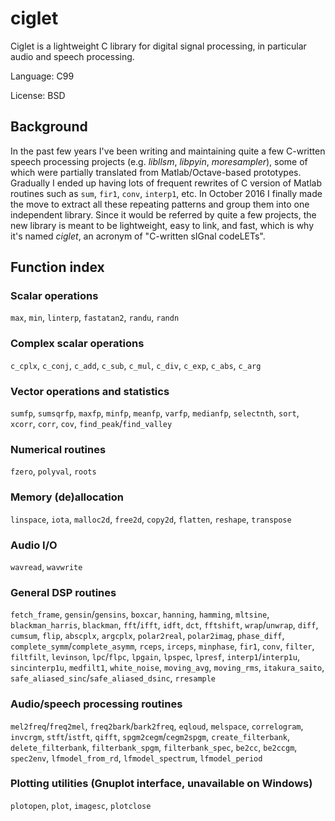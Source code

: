 ciglet
===

Ciglet is a lightweight C library for digital signal processing, in particular audio and speech processing.

Language: C99

License: BSD

Background
---

In the past few years I've been writing and maintaining quite a few C-written speech processing projects (e.g. *libllsm*, *libpyin*, *moresampler*), some of which were partially translated from Matlab/Octave-based prototypes. Gradually I ended up having lots of frequent rewrites of C version of Matlab routines such as `sum`, `fir1`, `conv`, `interp1`, etc. In October 2016 I finally made the move to extract all these repeating patterns and group them into one independent library. Since it would be referred by quite a few projects, the new library is meant to be lightweight, easy to link, and fast, which is why it's named *ciglet*, an acronym of "C-written sIGnal codeLETs".

Function index
---

### Scalar operations

`max`, `min`, `linterp`, `fastatan2`, `randu`, `randn`

### Complex scalar operations

`c_cplx`, `c_conj`, `c_add`, `c_sub`, `c_mul`, `c_div`, `c_exp`, `c_abs`, `c_arg`

### Vector operations and statistics

`sumfp`, `sumsqrfp`, `maxfp`, `minfp`, `meanfp`, `varfp`, `medianfp`, `selectnth`, `sort`, `xcorr`, `corr`, `cov`, `find_peak`/`find_valley`

### Numerical routines

`fzero`, `polyval`, `roots`

### Memory (de)allocation

`linspace`, `iota`, `malloc2d`, `free2d`, `copy2d`, `flatten`, `reshape`, `transpose`

### Audio I/O

`wavread`, `wavwrite`

### General DSP routines

`fetch_frame`, `gensin`/`gensins`, `boxcar`, `hanning`, `hamming`, `mltsine`, `blackman_harris`, `blackman`, `fft`/`ifft`, `idft`, `dct`, `fftshift`, `wrap`/`unwrap`, `diff`, `cumsum`, `flip`, `abscplx`, `argcplx`, `polar2real`, `polar2imag`, `phase_diff`, `complete_symm`/`complete_asymm`, `rceps`, `irceps`, `minphase`, `fir1`, `conv`, `filter`, `filtfilt`, `levinson`, `lpc`/`flpc`, `lpgain`, `lpspec`, `lpresf`, `interp1`/`interp1u`, `sincinterp1u`, `medfilt1`, `white_noise`, `moving_avg`, `moving_rms`, `itakura_saito`, `safe_aliased_sinc`/`safe_aliased_dsinc`, `rresample`

### Audio/speech processing routines

`mel2freq`/`freq2mel`, `freq2bark`/`bark2freq`, `eqloud`, `melspace`, `correlogram`, `invcrgm`, `stft`/`istft`, `qifft`, `spgm2cegm`/`cegm2spgm`, `create_filterbank`, `delete_filterbank`, `filterbank_spgm`, `filterbank_spec`, `be2cc`, `be2ccgm`, `spec2env`, `lfmodel_from_rd`, `lfmodel_spectrum`, `lfmodel_period`

### Plotting utilities (Gnuplot interface, unavailable on Windows)

`plotopen`, `plot`, `imagesc`, `plotclose`
